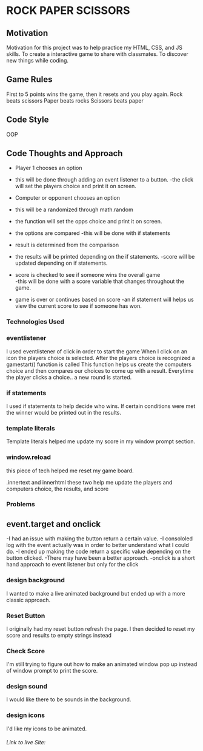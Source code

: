 # ROCK PAPER SCISSORS 

## Motivation
Motivation for this project was to help practice my HTML, CSS, and JS skills.
To create a interactive game to share with classmates.
To discover new things while coding.

## Game Rules 
First to 5 points wins the game, then it resets and you play again.
Rock beats scissors
Paper beats rocks
Scissors beats paper

## Code Style
OOP

## Code Thoughts and Approach

- Player 1 chooses an option 
 - this will be done through adding an event listener to a button. 
 -the click will set the players choice and print it on screen.

- Computer or opponent chooses an option
 - this will be a randomized through math.random
- the function will set the opps choice and print it on screen.

- the options are compared
 -this will be done with if statements


- result is determined from the comparison
 - the results will be printed depending on the if statements.
 -score will be updated depending on if statements. 


- score is checked to see if someone wins the overall game  
  -this will be done with a score variable that changes throughout the game.


- game is over or continues based on score
 -an if statement will helps us view the current score to see if someone has won.

 ### Technologies Used

### eventlistener
I used eventlistener of click in order to start the game
When I click on an icon the players choice is selected.
After the players choice is recognized a gamestart() function is called
This function helps us create the computers choice and then compares our choices 
to come up with a result.
Everytime the player clicks a choice.. a new round is started.


### if statements
I used if statements to help decide who wins. If certain conditions were met
the winner would be printed out in the results.

### template literals
Template literals helped me update my score in my window prompt section.

### window.reload
this piece of tech helped me reset my game board.

.innertext and innerhtml
these two help me update the players and computers choice, the results, 
and score

### Problems 

## event.target and onclick
 -I had an issue with making the button return a certain value.
 -I consololed log with the event actually was in order to better understand what I could do.
-I ended up making the code return a specific value depending on the button clicked.
-There may have been a better approach.
-onclick is a short hand approach to event listener but only for the click


### design background
I wanted to make a live animated background but ended up with a more classic approach. 

### Reset Button
I originally had my reset button refresh the page.
I then decided to reset my score and results to empty strings instead


### Check Score
I'm still trying to figure out how to make an animated window pop up instead of window prompt to print the score.


### design sound
I would like there to be sounds in the background.

### design icons
I'd like my icons to be animated. 


###### Link to live Site: 


